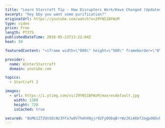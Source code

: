 ```yaml
---
title: "Learn Starcraft Tip - How Disruptors Work/Have Changed (Updated Patch 4.0 2018)"
excerpt: "hey bby you want some purification?"
originalUrl: https://youtube.com/watch?v=29YNS1BFWzM
type: video
price: Free
length: PT37S
publishedDateTime: 2018-05-23T13:22:04Z
heat: 50

featuredContent: "<iframe width=\"800\" height=\"500\" frameborder=\"0\" src=\"https://www.youtube.com/embed/29YNS1BFWzM\" allow=\"accelerometer; autoplay; encrypted-media; gyroscope; picture-in-picture\" allowfullscreen></iframe>"

provider:
  name: WinterStarcraft
  domain: youtube.com

topics:
  - StarCraft 2

images:
  - url: https://i.ytimg.com/vi/29YNS1BFWzM/maxresdefault.jpg
    width: 1280
    height: 720
    isCached: true

secured: "8oMb1Z7ZUnSOcNz3hYa7wOV7hmhXNyjr92Fy0ObqBrrWz26iA6bf2ogpd6Dvb+R7MLUd5S2drzLyo52H74JUxqzLFxpZuraTsFFaKu59cWbKf0e7Yw6WyLGHsItyQXrZ/9gpYyrRbOMdRXKaTmdqd8CMIwIJr2e/uLVtKzu2XPQsTegbBSdecIwsfODDJwtGDaA1E+0/yL7bkzSK6RfjKlP2CZHblufKBZ1C7PVkYh1LVCWsYzlV9OH5RoPX2U4nBdidL59h763Z713J9aQISVv3fI4Y067LIQlJsNfit3P9SVaoodOtQ9siUJKvIfD2JDUSC142fODmyiMIVeihe1RLJF/SHw4j06KfBX+auZsOexSrp28lLAS9V1BvjlHANDAsdqKgEeNa0IbH/U2VY+JOquLUMfxviQyOIFtbdxU=;nFlprOnupHRb3zT3IHxadA=="
---
```


